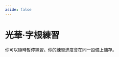 ```yaml
---
aside: false
---
```

# 光華·字根練習

你可以隨時暫停練習。你的練習進度會在同一設備上儲存。

<script setup>
import Train from "@/train/ZigenTrain.vue"
import ZigenMap from "@/zigen/ZigenMap.vue"
</script>
<div class="zigen-font">
<Train name="light" zigenUrl="/zigen-light.csv" :range="[0,]" :mode='"both"' :supplement='false' :ming='false' />
</div>

<ZigenMap :default-scheme="'light'" :hide-scheme-buttons="true" column-min-width="1.5rem" />

